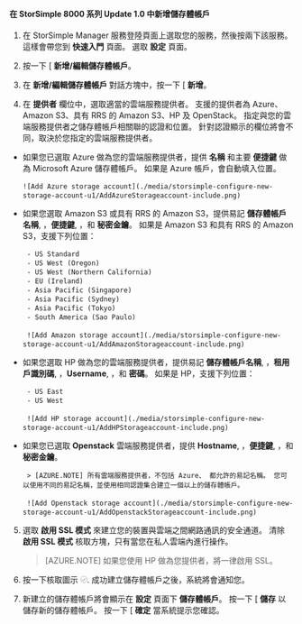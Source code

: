 <!--author=alkohli last changed: 9/17/15-->

#### 在 StorSimple 8000 系列 Update 1.0 中新增儲存體帳戶

1. 在 StorSimple Manager 服務登陸頁面上選取您的服務，然後按兩下該服務。 這樣會帶您到 **快速入門** 頁面。 選取 **設定** 頁面。

2. 按一下 [ **新增/編輯儲存體帳戶**。

3. 在 **新增/編輯儲存體帳戶** 對話方塊中，按一下 [ **新增**。

4. 在 **提供者** 欄位中，選取適當的雲端服務提供者。 支援的提供者為 Azure、Amazon S3、具有 RRS 的 Amazon S3、HP 及 OpenStack。 指定與您的雲端服務提供者之儲存體帳戶相關聯的認證和位置。 針對認證顯示的欄位將會不同，取決於您指定的雲端服務提供者。 
  - 如果您已選取 Azure 做為您的雲端服務提供者，提供 **名稱** 和主要 **便捷鍵** 做為 Microsoft Azure 儲存體帳戶。 如果是 Azure 帳戶，會自動填入位置。

        ![Add Azure storage account](./media/storsimple-configure-new-storage-account-u1/AddAzureStorageaccount-include.png)

 - 如果您選取 Amazon S3 或具有 RRS 的 Amazon S3，提供易記 **儲存體帳戶名稱**, ，**便捷鍵**, ，和 **秘密金鑰**。 如果是 Amazon S3 和具有 RRS 的 Amazon S3，支援下列位置：

        - US Standard
        - US West (Oregon)
        - US West (Northern California)
        - EU (Ireland)
        - Asia Pacific (Singapore)
        - Asia Pacific (Sydney)
        - Asia Pacific (Tokyo)
        - South America (Sao Paulo)

        ![Add Amazon storage account](./media/storsimple-configure-new-storage-account-u1/AddAmazonStorageaccount-include.png)
            
 - 如果您選取 HP 做為您的雲端服務提供者，提供易記 **儲存體帳戶名稱**, ，**租用戶識別碼**, ，**Username**, ，和 **密碼**。 如果是 HP，支援下列位置：

        - US East
        - US West
      
        ![Add HP storage account](./media/storsimple-configure-new-storage-account-u1/AddHPStorageaccount-include.png)
            
 - 如果您已選取 **Openstack** 雲端服務提供者，提供 **Hostname**, ，**便捷鍵**, ，和 **秘密金鑰**。

        > [AZURE.NOTE] 所有雲端服務提供者，不包括 Azure、 都允許的易記名稱。 您可以使用不同的易記名稱，並使用相同認證集合建立一個以上的儲存體帳戶。

        ![Add Openstack storage account](./media/storsimple-configure-new-storage-account-u1/AddOpenstackStorageaccount-include.png)

5. 選取 **啟用 SSL 模式** 來建立您的裝置與雲端之間網路通訊的安全通道。 清除 **啟用 SSL 模式** 核取方塊，只有當您在私人雲端內進行操作。

      > [AZURE.NOTE] 如果您使用 HP 做為您提供者，將一律啟用 SSL。
        
6. 按一下核取圖示 ![核取圖示](./media/storsimple-configure-new-storage-account/HCS_CheckIcon-include.png). 成功建立儲存體帳戶之後，系統將會通知您。

7. 新建立的儲存體帳戶將會顯示在 **設定** 頁面下 **儲存體帳戶**。 按一下 [ **儲存** 以儲存新的儲存體帳戶。 按一下 [ **確定** 當系統提示您確認。


